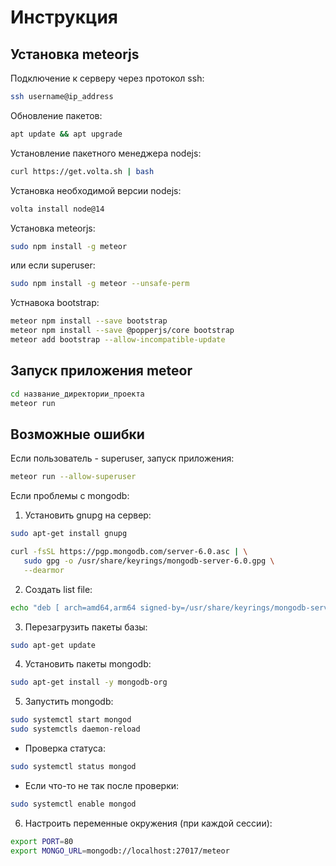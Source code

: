 # Инструкция

## Установка meteorjs

Подключение к серверу через протокол ssh:

```sh
ssh username@ip_address
```

Обновление пакетов:

```sh
apt update && apt upgrade
```

Установление пакетного менеджера nodejs:

```sh
curl https://get.volta.sh | bash
```

Установка необходимой версии nodejs:

```sh
volta install node@14
```

Установка meteorjs:

```sh
sudo npm install -g meteor
```

или если superuser:

```sh
sudo npm install -g meteor --unsafe-perm
```

Устнавока bootstrap:

```sh
meteor npm install --save bootstrap
meteor npm install --save @popperjs/core bootstrap
meteor add bootstrap --allow-incompatible-update
```

## Запуск приложения meteor

```sh
cd название_директории_проекта
meteor run
```

## Возможные ошибки

Если пользователь - superuser, запуск приложения:

```sh
meteor run --allow-superuser
```

Если проблемы с mongodb:

1. Установить gnupg на сервер:

```sh
sudo apt-get install gnupg

curl -fsSL https://pgp.mongodb.com/server-6.0.asc | \
   sudo gpg -o /usr/share/keyrings/mongodb-server-6.0.gpg \
   --dearmor
```

2. Создать list file:

```sh
echo "deb [ arch=amd64,arm64 signed-by=/usr/share/keyrings/mongodb-server-6.0.gpg ] https://repo.mongodb.org/apt/ubuntu jammy/mongodb-org/6.0 multiverse" | sudo tee /etc/apt/sources.list.d/mongodb-org-6.0.list
```

3. Перезагрузить пакеты базы:

```sh
sudo apt-get update
```

4. Установить пакеты mongodb:

```sh
sudo apt-get install -y mongodb-org
```

5. Запустить mongodb:

```sh
sudo systemctl start mongod
sudo systemctls daemon-reload
```

- Проверка статуса:

```sh
sudo systemctl status mongod
```

- Если что-то не так после проверки:  

```sh
sudo systemctl enable mongod
```

6. Настроить переменные окружения (при каждой сессии):

```sh
export PORT=80
export MONGO_URL=mongodb://localhost:27017/meteor
```